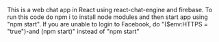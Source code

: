 This is a web chat app in React using react-chat-engine and firebase. 
To run this code do npm i to install node modules and then start app using "npm start".
If you are unable to login to Facebook, do "($env:HTTPS = "true")-and (npm start)" instead of "npm start"
